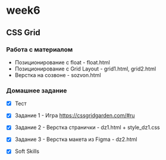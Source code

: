 # week6
## CSS Grid

### Работа с материалом  
- Позиционирование с float - float.html
- Позиционирование с Grid Layout - grid1.html, grid2.html
- Верстка на созвоне - sozvon.html

### Домашнее задание  
- [x] Тест
- [x] Задание 1 - Игра https://cssgridgarden.com/#ru
- [x] Задание 2 - Верстка странички - dz1.html + style_dz1.css
- [x] Задание 3 - Верстка макета из Figma - dz2.html
- [x] Soft Skills


